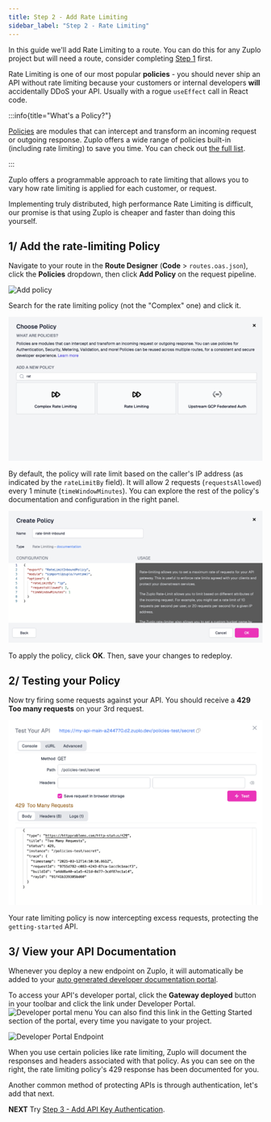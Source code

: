 ```yaml
---
title: Step 2 - Add Rate Limiting
sidebar_label: "Step 2 - Rate Limiting"
---
```


In this guide we'll add Rate Limiting to a route. You can do this for any Zuplo
project but will need a route, consider completing
[Step 1](./step-1-setup-basic-gateway.md) first.

Rate Limiting is one of our most popular **policies** - you should never ship an
API without rate limiting because your customers or internal developers **will**
accidentally DDoS your API. Usually with a rogue `useEffect` call in React code.

:::info{title="What's a Policy?"}

[Policies](./policies.md) are modules that can intercept and transform an
incoming request or outgoing response. Zuplo offers a wide range of policies
built-in (including rate limiting) to save you time. You can check out
[the full list](../policies.md).

:::

Zuplo offers a programmable approach to rate limiting that allows you to vary
how rate limiting is applied for each customer, or request.

Implementing truly distributed, high performance Rate Limiting is difficult, our
promise is that using Zuplo is cheaper and faster than doing this yourself.

## 1/ Add the rate-limiting Policy

Navigate to your route in the **Route Designer** (**Code** > `routes.oas.json`),
click the **Policies** dropdown, then click **Add Policy** on the request
pipeline.

![Add policy](../../public/media/step-2-add-rate-limiting/image.png)

Search for the rate limiting policy (not the "Complex" one) and click it.

![Add rate-limiting policy](../../public/media/step-2-add-rate-limiting/choose-rate-limiter.png)

By default, the policy will rate limit based on the caller's IP address (as
indicated by the `rateLimitBy` field). It will allow 2 requests
(`requestsAllowed`) every 1 minute (`timeWindowMinutes`). You can explore the
rest of the policy's documentation and configuration in the right panel.

![Rate limiting policy](../../public/media/step-2-add-rate-limiting/create-policy.png)

To apply the policy, click **OK**. Then, save your changes to redeploy.

## 2/ Testing your Policy

Now try firing some requests against your API. You should receive a **429 Too
many requests** on your 3rd request.

![429 response](../../public/media/step-2-add-rate-limiting/test-api.png)

Your rate limiting policy is now intercepting excess requests, protecting the
`getting-started` API.

## 3/ View your API Documentation

Whenever you deploy a new endpoint on Zuplo, it will automatically be added to
your [auto generated developer documentation portal](./developer-portal.md).

To access your API's developer portal, click the **Gateway deployed** button in
your toolbar and click the link under Developer Portal.
![Developer portal menu](../../public/media/step-2-add-rate-limiting/image-5.png)
You can also find this link in the Getting Started section of the portal, every
time you navigate to your project.

![Developer Portal Endpoint](../../public/media/step-2-add-rate-limiting/image-7.png)

When you use certain policies like rate limiting, Zuplo will document the
responses and headers associated with that policy. As you can see on the right,
the rate limiting policy's 429 response has been documented for you.

Another common method of protecting APIs is through authentication, let's add
that next.

**NEXT** Try [Step 3 - Add API Key Authentication](./step-3-add-api-key-auth).
